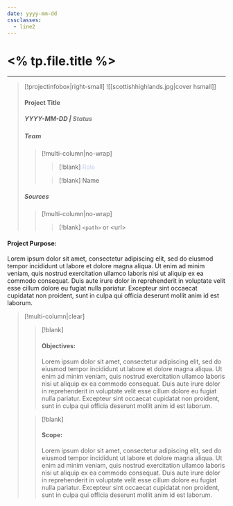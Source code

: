 ```yaml
---
date: yyyy-mm-dd
cssclasses:
  - line2
---
```


# <% tp.file.title %>

---

> [!projectinfobox|right-small]
> ![[scottishhighlands.jpg|cover hsmall]]
> #### Project Title
> ##### *YYYY-MM-DD* | <font color="#7f7f7f">Status</font>
>
> ##### Team
>> [!multi-column|no-wrap]
>>> [!blank] 
>>> <font color="#c5cff5">Role</font>
>>
>>> [!blank]
>>> Name
> 
> ##### Sources
>> [!multi-column|no-wrap] 
>>> [!blank] 
>>> `<path>` or \<url>


#### Project Purpose:
Lorem ipsum dolor sit amet, consectetur adipiscing elit, sed do eiusmod tempor incididunt ut labore et dolore magna aliqua. Ut enim ad minim veniam, quis nostrud exercitation ullamco laboris nisi ut aliquip ex ea commodo consequat. Duis aute irure dolor in reprehenderit in voluptate velit esse cillum dolore eu fugiat nulla pariatur. Excepteur sint occaecat cupidatat non proident, sunt in culpa qui officia deserunt mollit anim id est laborum.

> [!multi-column|clear]
>> [!blank]
>> #### Objectives:
>> Lorem ipsum dolor sit amet, consectetur adipiscing elit, sed do eiusmod tempor incididunt ut labore et dolore magna aliqua. Ut enim ad minim veniam, quis nostrud exercitation ullamco laboris nisi ut aliquip ex ea commodo consequat. Duis aute irure dolor in reprehenderit in voluptate velit esse cillum dolore eu fugiat nulla pariatur. Excepteur sint occaecat cupidatat non proident, sunt in culpa qui officia deserunt mollit anim id est laborum.
>
>> [!blank]
>> #### Scope: 
>> Lorem ipsum dolor sit amet, consectetur adipiscing elit, sed do eiusmod tempor incididunt ut labore et dolore magna aliqua. Ut enim ad minim veniam, quis nostrud exercitation ullamco laboris nisi ut aliquip ex ea commodo consequat. Duis aute irure dolor in reprehenderit in voluptate velit esse cillum dolore eu fugiat nulla pariatur. Excepteur sint occaecat cupidatat non proident, sunt in culpa qui officia deserunt mollit anim id est laborum.